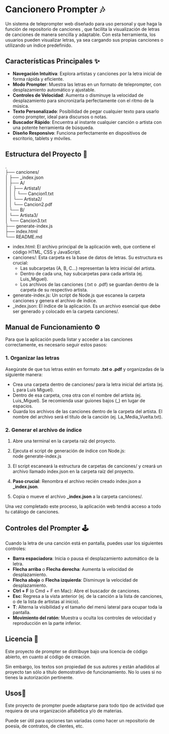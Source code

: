 # **Cancionero Prompter 🎶**

Un sistema de teleprompter web diseñado para uso personal y que haga la función de repositorio de canciones , que facilita la visualización de letras de canciones de manera sencilla y adaptable. Con esta herramienta, los usuarios pueden visualizar letras, ya sea cargando sus propias canciones o utilizando un índice predefinido.

## **Características Principales ✨**

* **Navegación Intuitiva**: Explora artistas y canciones por la letra inicial de forma rápida y eficiente.  
* **Modo Prompter**: Muestra las letras en un formato de teleprompter, con desplazamiento automático y ajustable.  
* **Controles de Velocidad**: Aumenta o disminuye la velocidad de desplazamiento para sincronizarla perfectamente con el ritmo de la música.  
* **Texto Personalizado**: Posibilidad de pegar cualquier texto para usarlo como prompter, ideal para discursos o notas.  
* **Buscador Rápido**: Encuentra al instante cualquier canción o artista con una potente herramienta de búsqueda.  
* **Diseño Responsivo**: Funciona perfectamente en dispositivos de escritorio, tablets y móviles.

## **Estructura del Proyecto 📂**

.  
├── canciones/  
│   ├── \_index.json  
│   ├── A/  
│   │   ├── Artista1/  
│   │   │   └── Cancion1.txt  
│   │   └── Artista2/  
│   │       └── Cancion2.pdf  
│   └── B/  
│       └── Artista3/  
│           └── Cancion3.txt  
├── generate-index.js  
├── index.html  
└── README.md

* index.html: El archivo principal de la aplicación web, que contiene el código HTML, CSS y JavaScript.  
* canciones/: Esta carpeta es la base de datos de letras. Su estructura es crucial:  
  * Las subcarpetas (A, B, C...) representan la letra inicial del artista.  
  * Dentro de cada una, hay subcarpetas para cada artista (ej. Luis\_Miguel).  
  * Los archivos de las canciones (.txt o .pdf) se guardan dentro de la carpeta de su respectivo artista.  
* generate-index.js: Un script de Node.js que escanea la carpeta canciones y genera el archivo de índice.  
* \_index.json: El índice de la aplicación. Es un archivo esencial que debe ser generado y colocado en la carpeta canciones/.

## **Manual de Funcionamiento ⚙️**

Para que la aplicación pueda listar y acceder a las canciones correctamente, es necesario seguir estos pasos:

### **1\. Organizar las letras**

Asegúrate de que tus letras estén en formato **.txt o .pdf** y organizadas de la siguiente manera:

* Crea una carpeta dentro de canciones/ para la letra inicial del artista (ej. L para Luis Miguel).  
* Dentro de esa carpeta, crea otra con el nombre del artista (ej. Luis\_Miguel). Se recomienda usar guiones bajos (\_) en lugar de espacios.  
* Guarda los archivos de las canciones dentro de la carpeta del artista. El nombre del archivo será el título de la canción (ej. La\_Media\_Vuelta.txt).

### **2\. Generar el archivo de índice**

1. Abre una terminal en la carpeta raíz del proyecto.  
2. Ejecuta el script de generación de índice con Node.js:  
   node generate-index.js

3. El script escaneará la estructura de carpetas de canciones/ y creará un archivo llamado index.json en la carpeta raíz del proyecto.  
4. **Paso crucial**: Renombra el archivo recién creado index.json a **\_index.json**.  
5. Copia o mueve el archivo **\_index.json** a la carpeta canciones/.

Una vez completado este proceso, la aplicación web tendrá acceso a todo tu catálogo de canciones.

## **Controles del Prompter 🕹️**

Cuando la letra de una canción está en pantalla, puedes usar los siguientes controles:

* **Barra espaciadora**: Inicia o pausa el desplazamiento automático de la letra.  
* **Flecha arriba** o **Flecha derecha**: Aumenta la velocidad de desplazamiento.  
* **Flecha abajo** o **Flecha izquierda**: Disminuye la velocidad de desplazamiento.  
* **Ctrl \+ F** (o Cmd \+ F en Mac): Abre el buscador de canciones.  
* **Esc**: Regresa a la vista anterior (ej. de la canción a la lista de canciones, o de la lista de artistas al inicio).  
* **T**: Alterna la visibilidad y el tamaño del menú lateral para ocupar toda la pantalla.  
* **Movimiento del ratón**: Muestra u oculta los controles de velocidad y reproducción en la parte inferior.

## **Licencia 📜**

Este proyecto de prompter se distribuye bajo una licencia de código abierto, en cuanto al código de creación.

Sin embargo, los textos son propiedad de sus autores y están añadidos al proyecto tan sólo a título demostrativo de funcionamiento. No lo uses si no tienes la autorización pertinente.

## **Usos📜**

Este proyecto de prompter puede adaptarse para todo tipo de actividad que requiera de una organización alfabética y/o de materias.

Puede ser útil para opciones tan variadas como hacer un repositorio de poesía, de contratos, de clientes, etc.

